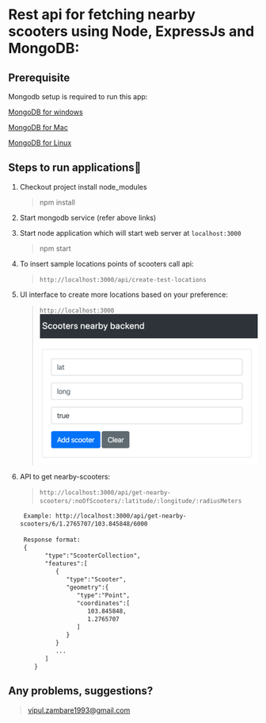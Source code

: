 # Rest api for fetching nearby scooters using Node, ExpressJs and MongoDB:

## Prerequisite
Mongodb setup is required to run this app:

[MongoDB for windows](https://docs.mongodb.com/manual/tutorial/install-mongodb-on-windows)

[MongoDB for Mac](https://docs.mongodb.com/manual/tutorial/install-mongodb-on-os-x/)


[MongoDB for Linux](https://docs.mongodb.com/manual/administration/install-on-linux/)


## Steps to run applications:rocket:
1. Checkout project install node_modules
    > npm install

2. Start mongodb service (refer above links)

3.  Start node application which will start web server at `localhost:3000`

    > npm start

4.  To insert sample locations points of scooters
    call api:

    > `http://localhost:3000/api/create-test-locations`

5.  UI interface to create more locations based on your preference:

    > `http://localhost:3000`
    > ![](add-scooter-ui.png)

6.  API to get nearby-scooters:

    > `http://localhost:3000/api/get-nearby-scooters/:noOfScooters/:latitude/:longitude/:radiusMeters`

         Example: http://localhost:3000/api/get-nearby-scooters/6/1.2765707/103.845848/6000
         
         Response format:
         {
               "type":"ScooterCollection",
               "features":[
                  {
                     "type":"Scooter",
                     "geometry":{
                        "type":"Point",
                        "coordinates":[
                           103.845848,
                           1.2765707
                        ]
                     }
                  }
                  ...
               ]
            }

## Any problems, suggestions?
 > vipul.zambare1993@gmail.com
